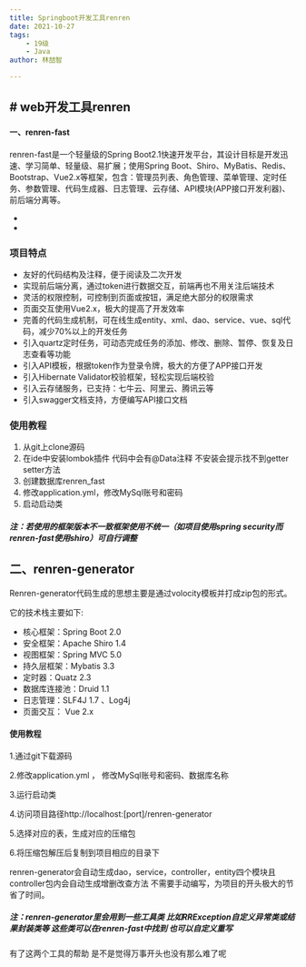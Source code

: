 ```yaml
---
title: Springboot开发工具renren
date: 2021-10-27
tags: 
    - 19级
    - Java
author: 林喆智

---
```


## # web开发工具renren

#### 一、renren-fast

renren-fast是一个轻量级的Spring Boot2.1快速开发平台，其设计目标是开发迅速、学习简单、轻量级、易扩展；使用Spring Boot、Shiro、MyBatis、Redis、Bootstrap、Vue2.x等框架，包含：管理员列表、角色管理、菜单管理、定时任务、参数管理、代码生成器、日志管理、云存储、API模块(APP接口开发利器)、前后端分离等。

- [renren-fast]: https://gitee.com/renrenio/renren-fast

- [官方文档]: https://www.renren.io/guide

### 项目特点

- 友好的代码结构及注释，便于阅读及二次开发
- 实现前后端分离，通过token进行数据交互，前端再也不用关注后端技术
- 灵活的权限控制，可控制到页面或按钮，满足绝大部分的权限需求
- 页面交互使用Vue2.x，极大的提高了开发效率
- 完善的代码生成机制，可在线生成entity、xml、dao、service、vue、sql代码，减少70%以上的开发任务
- 引入quartz定时任务，可动态完成任务的添加、修改、删除、暂停、恢复及日志查看等功能
- 引入API模板，根据token作为登录令牌，极大的方便了APP接口开发
- 引入Hibernate Validator校验框架，轻松实现后端校验
- 引入云存储服务，已支持：七牛云、阿里云、腾讯云等
- 引入swagger文档支持，方便编写API接口文档

### 使用教程

1. 从git上clone源码
2. 在ide中安装lombok插件 代码中会有@Data注释 不安装会提示找不到getter setter方法
3. 创建数据库renren_fast
4. 修改application.yml，修改MySql账号和密码
5. 启动启动类

##### 注：若使用的框架版本不一致框架使用不统一（如项目使用spring security而renren-fast使用shiro）可自行调整

## 二、renren-generator

Renren-generator代码生成的思想主要是通过volocity模板并打成zip包的形式。

它的技术栈主要如下:

- 核心框架：Spring Boot 2.0
- 安全框架：Apache Shiro 1.4
- 视图框架：Spring MVC 5.0
- 持久层框架：Mybatis 3.3
- 定时器：Quatz 2.3
- 数据库连接池：Druid 1.1
- 日志管理：SLF4J 1.7 、Log4j
- 页面交互： Vue 2.x

#### 使用教程

[git地址]: https://gitee.com/mfj3657648/renren-generator

1.通过git下载源码

2.修改application.yml ， 修改MySql账号和密码、数据库名称

3.运行启动类

4.访问项目路径http://localhost:[port]/renren-generator

5.选择对应的表，生成对应的压缩包

6.将压缩包解压后复制到项目相应的目录下

renren-generator会自动生成dao，service，controller，entity四个模块且controller包内会自动生成增删改查方法 不需要手动编写，为项目的开头极大的节省了时间。

##### 注：renren-generator里会用到一些工具类 比如RRException自定义异常类或结果封装类等 这些类可以在renren-fast中找到 也可以自定义重写



有了这两个工具的帮助 是不是觉得万事开头也没有那么难了呢





